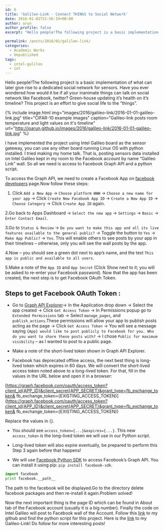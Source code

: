 ```yaml
---
id: 6
title: 'Galileo-Link - Connect THINGS to Social Network'
date: 2016-01-01T21:56:19+00:00
author: arun
author_profile: false
excerpt: "Hello people!The following project is a basic implementation of what can later give rise to a dedicated social network for sensors. Have you ever wondered how would it be if all your inanimate things can talk on social network like Facebook, twitter? Green-house updating it’s health on it’s timeline? This project is an effort to give social life to the “things”."

permalink: /posts/2016/01/galileo-link/
categories:
  - Academic Works
  - Unpublished
tags:
  - intel-galileo
  - iot
---
```



Hello people!The following project is a basic implementation of what can later give rise to a dedicated social network for sensors. Have you ever wondered how would it be if all your inanimate things can talk on social network like Facebook, twitter? Green-house updating it’s health on it’s timeline? This project is an effort to give social life to the “things”.
<!--more-->

{% include image.html img="images/2016/galileo-link/2016-01-01-galileo-link.jpg" title="CIFAR-10 example images" caption="Galileo-link posts room temperature and light values on it's timeline" url="http://ioarun.github.io/images/2016/galileo-link/2016-01-01-galileo-link.jpg" %}

I have implemented the project using Intel Galileo board as the sensor gateway, you can use any other board running Linux OS with python installed. I tried making my home talk. That is, posting sensors data installed on Intel Galileo kept in my room to the Facebook account by name “Galileo Link” wall. So all we need is access to Facebook Graph API and a python script.

To access the Graph API, we need to create a Facebook App on [facebook developers](https://developers.facebook.com/apps) page.Now follow these steps:
1. Click `Add a New App` -> `Choose platform WWW` -> `Choose a new name for your app` -> Click `Create New Facebook App ID` -> `Create a New App ID` -> `Choose Category` -> Click `Create App ID` again.

2.Go back to Apps Dashboard -> `Select the new app` -> `Settings` -> `Basic` -> `Enter Contact Email`.

3.Go to `Status & Review` -> `Do you want to make this app and all its live features available to the general public?` -> Toggle the button to `Yes` -> `Make App Public?` -> `Yes`. This will enable others to see posts by your app in their timelines – otherwise, only you will see the wall posts by the app.

4.Now – you should see a green dot next to app’s name, and the text `This app is public and available to all users`.

5.Make a note of the `App ID` and `App Secret` (Click Show next to it; you will be asked to re-enter your Facebook password). Now that the app has been created, the next step is to get Facebook OAuth Token.

## Steps to get Facebook OAuth Token :

* Go to [Graph API Explorer](https://developers.facebook.com/tools/explorer/)-> In the Application drop down -> Select the app created -> Click `Get Access Token` -> In Permissions popup go to `Extended Permissions` tab -> Select `manage_pages`, and `publish_actions`.These permissions will allow your app to publish posts acting as the page -> Click `Get Access Token` -> You will see a message saying `{App} would like to post publicly to Facebook for you. Who do you want to share these posts with?` -> I chose `Public for maximum visibility` – as I wanted to post to a public page.

* Make a note of the short-lived token shown in Graph API Explorer.

* Facebook has deprecated offline access, the next best thing is long-lived token which expires in 60 days. We will convert the short-lived access token noted above to a long-lived token. For that, fill in the values in the URL below and open it in a browser:

[https://graph.facebook.com/oauth/access_token?client_id{APP_ID}&client_secret{APP_SECRET}&grant_type=fb_exchange_token& fb_exchange_token={EXISTING_ACCESS_TOKEN}](https://graph.facebook.com/oauth/access_token?client_id{APP_ID}&client_secret{APP_SECRET}&grant_type=fb_exchange_token& fb_exchange_token={EXISTING_ACCESS_TOKEN})

Replace the values in {}.

* You should see `access_token={...}&expires={...}`. This new `access_token` is the long-lived token we will use in our Python script.

* Long-lived token will also expire eventually, be prepared to perform this Step 3 again before that happens!

* We will use [Facebook Python SDK](https://github.com/pythonforfacebook/facebook-sdk) to access Facebook’s Graph API. You can install it using pip: `pip install facebook-sdk`.

```python
import facebook
print facebook.__path__

```
The path to the facebook will be displayed.Go to the directory delete facebook packages and then re-install it again.Problem solved!

Now the next important thing is the page ID which can be found in About tab of the Facebook account (usually it is a big number). Finally the code on Intel Galileo will post to Facebook wall of the Account.
Follow this [link](https://github.com/ioarun/galileo-link) to my github and find the python script for this project.
Here is the [link](https://www.facebook.com/profile.php?id=100009541012933) to my Galileo-Link!
Do follow for more interesting posts!




